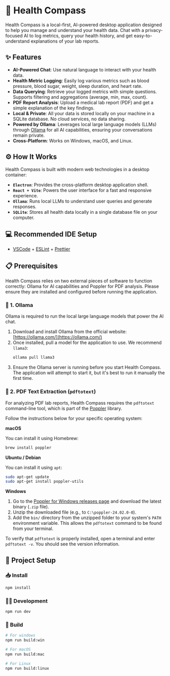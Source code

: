# 🧭 Health Compass

Health Compass is a local-first, AI-powered desktop application designed to help you manage and understand your health data. Chat with a privacy-focused AI to log metrics, query your health history, and get easy-to-understand explanations of your lab reports.

## ✨ Features

- **AI-Powered Chat**: Use natural language to interact with your health data.
- **Health Metric Logging**: Easily log various metrics such as blood pressure, blood sugar, weight, sleep duration, and heart rate.
- **Data Querying**: Retrieve your logged metrics with simple questions. Supports filtering and aggregations (average, min, max, count).
- **PDF Report Analysis**: Upload a medical lab report (PDF) and get a simple explanation of the key findings.
- **Local & Private**: All your data is stored locally on your machine in a SQLite database. No cloud services, no data sharing.
- **Powered by Ollama**: Leverages local large language models (LLMs) through [Ollama](https://ollama.com/) for all AI capabilities, ensuring your conversations remain private.
- **Cross-Platform**: Works on Windows, macOS, and Linux.

## ⚙️ How It Works

Health Compass is built with modern web technologies in a desktop container:
- **`Electron`**: Provides the cross-platform desktop application shell.
- **`React + Vite`**: Powers the user interface for a fast and responsive experience.
- **`Ollama`**: Runs local LLMs to understand user queries and generate responses.
- **`SQLite`**: Stores all health data locally in a single database file on your computer.

## 💻 Recommended IDE Setup

- [VSCode](https://code.visualstudio.com/) + [ESLint](https://marketplace.visualstudio.com/items?itemName=dbaeumer.vscode-eslint) + [Prettier](https://marketplace.visualstudio.com/items?itemName=esbenp.prettier-vscode)

## 📋 Prerequisites

Health Compass relies on two external pieces of software to function correctly: Ollama for AI capabilities and Poppler for PDF analysis. Please ensure they are installed and configured before running the application.

### 🧠 1. Ollama

Ollama is required to run the local large language models that power the AI chat.

1.  Download and install Ollama from the official website: [https://ollama.com/](https://ollama.com/)
2.  Once installed, pull a model for the application to use. We recommend `llama3`:
    ```bash
    ollama pull llama3
    ```
3.  Ensure the Ollama server is running before you start Health Compass. The application will attempt to start it, but it's best to run it manually the first time.

### 📄 2. PDF Text Extraction (`pdftotext`)

For analyzing PDF lab reports, Health Compass requires the `pdftotext` command-line tool, which is part of the [Poppler](https://poppler.freedesktop.org/) library.

Follow the instructions below for your specific operating system:

**macOS**

You can install it using Homebrew:

```bash
brew install poppler
```

**Ubuntu / Debian**

You can install it using `apt`:

```bash
sudo apt-get update
sudo apt-get install poppler-utils
```

**Windows**

1.  Go to the [Poppler for Windows releases page](https://github.com/oschwartz10612/poppler-windows/releases) and download the latest binary (`.zip` file).
2.  Unzip the downloaded file (e.g., to `C:\poppler-24.02.0-0`).
3.  Add the `bin/` directory from the unzipped folder to your system's `PATH` environment variable. This allows the `pdftotext` command to be found from your terminal.

To verify that `pdftotext` is properly installed, open a terminal and enter `pdftotext -v`. You should see the version information.

## 🚀 Project Setup

### 📥 Install

```bash
npm install
```

### 👨‍💻 Development

```bash
npm run dev
```

### 🧱 Build

```bash
# For windows
npm run build:win

# For macOS
npm run build:mac

# For Linux
npm run build:linux
```
